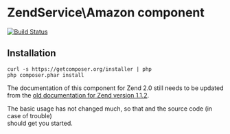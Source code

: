 # ZendService\Amazon component

[![Build Status](https://travis-ci.org/zendframework/ZendService_Amazon.png)](https://travis-ci.org/zendframework/ZendService_Amazon)

## Installation

```
curl -s https://getcomposer.org/installer | php
php composer.phar install
```

The documentation of this component for Zend 2.0 still needs to be updated  
from the
[old documentation for Zend version 1.1.2](http://framework.zend.com/manual/1.12/en/zend.service.amazon.html).

The basic usage has not changed much, so that and the source code (in case of trouble)  
should get you started.
